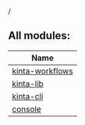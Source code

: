 /



## All modules:  
  
|  Name | 
|---|
| <a name=".ext/kinta-workflows///PointingToDeclaration/"></a>[kinta-workflows](kinta-workflows/index.md)| <a name=".ext/kinta-workflows///PointingToDeclaration/"></a>
| <a name=".ext/kinta-lib///PointingToDeclaration/"></a>[kinta-lib](kinta-lib/index.md)| <a name=".ext/kinta-lib///PointingToDeclaration/"></a>
| <a name=".ext/kinta-cli///PointingToDeclaration/"></a>[kinta-cli](kinta-cli/index.md)| <a name=".ext/kinta-cli///PointingToDeclaration/"></a>
| <a name=".ext/console///PointingToDeclaration/"></a>[console](console/index.md)| <a name=".ext/console///PointingToDeclaration/"></a>

